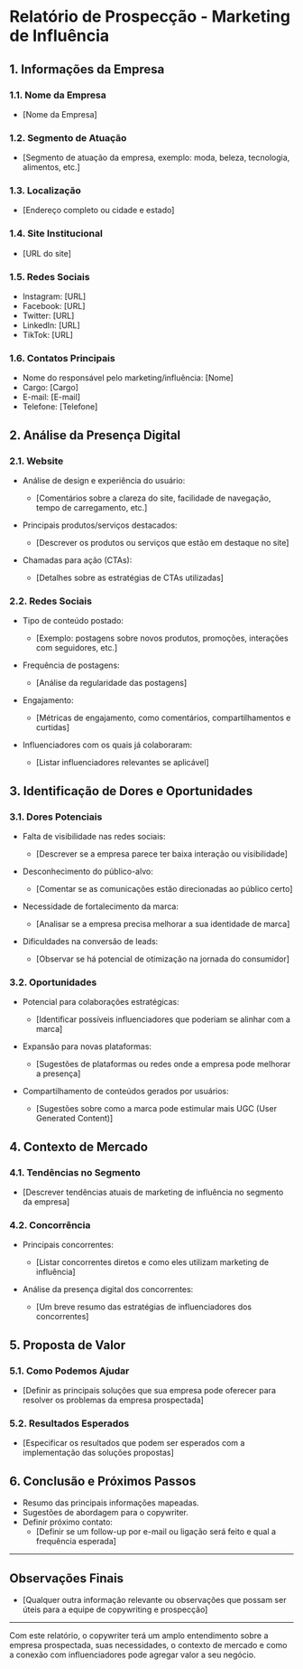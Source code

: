 # Relatório de Prospecção - Marketing de Influência

## 1. Informações da Empresa

### 1.1. Nome da Empresa
- [Nome da Empresa]

### 1.2. Segmento de Atuação
- [Segmento de atuação da empresa, exemplo: moda, beleza, tecnologia, alimentos, etc.]

### 1.3. Localização
- [Endereço completo ou cidade e estado]

### 1.4. Site Institucional
- [URL do site]

### 1.5. Redes Sociais
- Instagram: [URL]
- Facebook: [URL]
- Twitter: [URL]
- LinkedIn: [URL]
- TikTok: [URL]

### 1.6. Contatos Principais
- Nome do responsável pelo marketing/influência: [Nome]
- Cargo: [Cargo]
- E-mail: [E-mail]
- Telefone: [Telefone]

## 2. Análise da Presença Digital

### 2.1. Website
- Análise de design e experiência do usuário:
  - [Comentários sobre a clareza do site, facilidade de navegação, tempo de carregamento, etc.]

- Principais produtos/serviços destacados:
  - [Descrever os produtos ou serviços que estão em destaque no site]

- Chamadas para ação (CTAs):
  - [Detalhes sobre as estratégias de CTAs utilizadas]

### 2.2. Redes Sociais
- Tipo de conteúdo postado:
  - [Exemplo: postagens sobre novos produtos, promoções, interações com seguidores, etc.]

- Frequência de postagens:
  - [Análise da regularidade das postagens]

- Engajamento:
  - [Métricas de engajamento, como comentários, compartilhamentos e curtidas]

- Influenciadores com os quais já colaboraram:
  - [Listar influenciadores relevantes se aplicável]

## 3. Identificação de Dores e Oportunidades

### 3.1. Dores Potenciais
- Falta de visibilidade nas redes sociais:
  - [Descrever se a empresa parece ter baixa interação ou visibilidade]

- Desconhecimento do público-alvo:
  - [Comentar se as comunicações estão direcionadas ao público certo]

- Necessidade de fortalecimento da marca:
  - [Analisar se a empresa precisa melhorar a sua identidade de marca]

- Dificuldades na conversão de leads:
  - [Observar se há potencial de otimização na jornada do consumidor]

### 3.2. Oportunidades
- Potencial para colaborações estratégicas:
  - [Identificar possíveis influenciadores que poderiam se alinhar com a marca]

- Expansão para novas plataformas:
  - [Sugestões de plataformas ou redes onde a empresa pode melhorar a presença]

- Compartilhamento de conteúdos gerados por usuários:
  - [Sugestões sobre como a marca pode estimular mais UGC (User Generated Content)]

## 4. Contexto de Mercado

### 4.1. Tendências no Segmento
- [Descrever tendências atuais de marketing de influência no segmento da empresa]

### 4.2. Concorrência
- Principais concorrentes:
  - [Listar concorrentes diretos e como eles utilizam marketing de influência]

- Análise da presença digital dos concorrentes:
  - [Um breve resumo das estratégias de influenciadores dos concorrentes]

## 5. Proposta de Valor

### 5.1. Como Podemos Ajudar
- [Definir as principais soluções que sua empresa pode oferecer para resolver os problemas da empresa prospectada]

### 5.2. Resultados Esperados
- [Especificar os resultados que podem ser esperados com a implementação das soluções propostas] 

## 6. Conclusão e Próximos Passos
- Resumo das principais informações mapeadas.
- Sugestões de abordagem para o copywriter.
- Definir próximo contato:
  - [Definir se um follow-up por e-mail ou ligação será feito e qual a frequência esperada]

---

## Observações Finais
- [Qualquer outra informação relevante ou observações que possam ser úteis para a equipe de copywriting e prospecção]

---

Com este relatório, o copywriter terá um amplo entendimento sobre a empresa prospectada, suas necessidades, o contexto de mercado e como a conexão com influenciadores pode agregar valor a seu negócio.